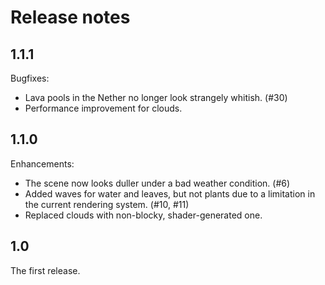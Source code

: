 # Release notes

## 1.1.1

Bugfixes:

* Lava pools in the Nether no longer look strangely whitish. (#30)
* Performance improvement for clouds.

## 1.1.0

Enhancements:

* The scene now looks duller under a bad weather condition. (#6)
* Added waves for water and leaves, but not plants due to a limitation
  in the current rendering system. (#10, #11)
* Replaced clouds with non-blocky, shader-generated one.

## 1.0

The first release.
